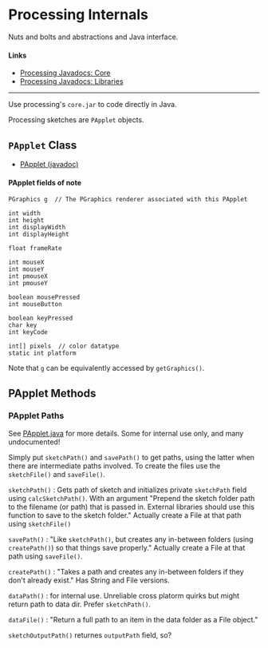 # Processing Internals

Nuts and bolts and abstractions and Java interface.

#### Links

- [Processing Javadocs: Core](https://processing.github.io/processing-javadocs/core/)
- [Processing Javadocs: Libraries](https://processing.github.io/processing-javadocs/libraries/)

---

Use processing's `core.jar` to code directly in Java.

Processing sketches are `PApplet` objects.

## `PApplet` Class

* [PApplet (javadoc)](https://processing.github.io/processing-javadocs/core/processing/core/PApplet.html)

#### PApplet fields of note

    PGraphics g  // The PGraphics renderer associated with this PApplet
    
    int width
    int height
    int displayWidth
    int displayHeight
    
    float frameRate
    
    int mouseX
    int mouseY
    int pmouseX
    int pmouseY
    
    boolean mousePressed
    int mouseButton
    
    boolean keyPressed
    char key
    int keyCode
    
    int[] pixels  // color datatype
    static int platform

Note that `g` can be equivalently accessed by `getGraphics()`.

## PApplet Methods

### PApplet Paths

See [PApplet.java](https://github.com/processing/processing/blob/master/core/src/processing/core/PApplet.java) for more details. Some for internal use only, and many undocumented!

Simply put `sketchPath()` and `savePath()` to get paths, using the latter when there are intermediate paths involved. To create the files use the `sketchFile()` and `saveFile()`.

`sketchPath()` 
: Gets path of sketch and initializes private `sketchPath` field using `calcSketchPath()`. With an argument "Prepend the sketch folder path to the filename (or path) that is passed in. External libraries should use this function to save to the sketch folder." Actually create a File at that path using `sketchFile()`

`savePath()`
: "Like `sketchPath()`, but creates any in-between folders (using `createPath()`) so that things save properly." Actually create a File at that path using `saveFile()`.

`createPath()`
: "Takes a path and creates any in-between folders if they don't already exist." Has String and File versions.

`dataPath()`
: for internal use. Unreliable cross platorm quirks but might return path to data dir. Prefer `sketchPath()`.

`dataFile()`
: "Return a full path to an item in the data folder as a File object."

`sketchOutputPath()` returnes `outputPath` field, so?


